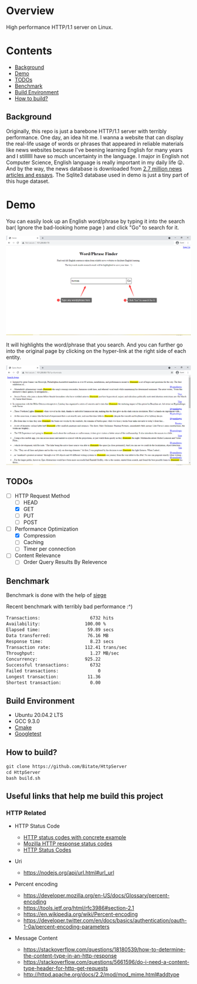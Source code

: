 # Overview

High performance HTTP/1.1 server on Linux. 

# Contents
  * [Background](#background)
  * [Demo](#demo)
  * [TODOs](#todos)
  * [Benchmark](#benchmark)
  * [Build Environment](#build-environment)
  * [How to build?](#how-to-build)

## Background
Originally, this repo is just a barebone HTTP/1.1 server with terribly performance. One day, an idea hit me. I wanna a website that can display the real-life usage of words or phrases that appeared in reliable materials like news websites because I've beening learning English for many years and I stillllll have so much uncertainty in the language. I major in English not Computer Science, English language is really important in my daily life :stuck_out_tongue:. And by the way, the news database is downloaded from [2.7 million news articles and essays](https://components.one/datasets/all-the-news-2-news-articles-dataset/). The Sqlite3 database used in demo is just a tiny part of this huge dataset.

# Demo
You can easily look up an English word/phrase by typing it into the search bar( Ignore the bad-looking home page ) and click "Go" to search for it.

![home-page](docs/screenshots/home_page.png)

It will highlights the word/phrase that you search. And you can further go into the original page by clicking on the hyper-link at the right side of each entity.

![query-result](docs/screenshots/query_result.png)

## TODOs
- [ ] HTTP Request Method
  - [ ] HEAD
  - [x] GET
  - [ ] PUT
  - [ ] POST
- [ ] Performance Optimization
  - [x] Compression
  - [ ] Caching
  - [ ] Timer per connection
- [ ] Content Relevance
  - [ ] Order Query Results By Relevence

## Benchmark
Benchmark is done with the help of [siege](https://www.joedog.org/siege-manual/)

Recent benchmark with terribly bad performance :^)
```text
Transactions:                   6732 hits
Availability:                 100.00 %
Elapsed time:                  59.89 secs
Data transferred:              76.16 MB
Response time:                  8.23 secs
Transaction rate:             112.41 trans/sec
Throughput:                     1.27 MB/sec
Concurrency:                  925.22
Successful transactions:        6732
Failed transactions:               0
Longest transaction:           11.36
Shortest transaction:           0.00
```

## Build Environment
* Ubuntu 20.04.2 LTS
* GCC 9.3.0
* [Cmake](https://cmake.org/)
* [Googletest](https://github.com/google/googletest)

## How to build? 
```shell
git clone https://github.com/Bitate/HttpServer
cd HttpServer
bash build.sh
```

## Useful links that help me build this project

### HTTP Related

* HTTP Status Code
  * [HTTP status codes with concrete example](https://evertpot.com/http/)
  * [Mozilla HTTP response status codes](https://developer.mozilla.org/en-US/docs/Web/HTTP/Status#client_error_responses)
  * [HTTP Status Codes](https://httpstatuses.com/)



* Uri
  * https://nodejs.org/api/url.html#url_url



* Percent encoding
  * https://developer.mozilla.org/en-US/docs/Glossary/percent-encoding
  * https://tools.ietf.org/html/rfc3986#section-2.1
  * https://en.wikipedia.org/wiki/Percent-encoding
  * https://developer.twitter.com/en/docs/basics/authentication/oauth-1-0a/percent-encoding-parameters



* Message Content
  * https://stackoverflow.com/questions/18180539/how-to-determine-the-content-type-in-an-http-response
  * https://stackoverflow.com/questions/5661596/do-i-need-a-content-type-header-for-http-get-requests
  * http://httpd.apache.org/docs/2.2/mod/mod_mime.html#addtype

